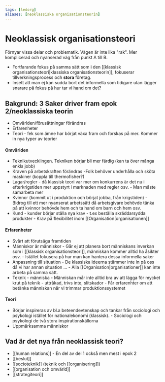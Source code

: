 ```yaml
---
tags: [ledorg]
aliases: [neoklassiska organisationsteorin]
---
```

# Neoklassisk organisationsteori

Förnyar vissa delar och problematik. Vägen är inte lika "rak". 
Mer komplicerad och nyanserad väg från punkt A till B.

- Fortfarande fokus på samma sätt som i den [[klassisk organisationsteori|klassiska organisationsteorin]], fokuserar tillverkningsprocess och **stora** företag.
- Insett att man ej kan sudda bort det informella som tidigare utan lägger snarare på fokus på hur tar vi hand om det?

## Bakgrund: 3 Saker driver fram epok 2/neoklassiska teorin
- Omvärlden/förusättningar förändras
- Erfarenheter
- Teori - fek som ämne har börjat växa fram och forskas på mer. Kommer in nya typer av teorier

#### Omvärlden
- Teknikutvecklingen. Tekniken börjar bli mer färdig (kan ta över många enkla jobb)
-  Kraven på arbetskraften förändras 
	  -Folk behöver underhålla och sköta maskiner (koppla till thermofisher?)
- Lagar/regler - då klassisk teori var mer om konkurrens är det nu i efterkrigstiden mer uppstyrt i marknaden med regler osv.
	  - Man måste samarbeta mer
- Kvinnor (kommit ut i produktion och börjat jobba, från krigstiden) - Bidrog till ett mer nyanserat arbetssätt då arbetsgivare behövde tänka på att kvinnor behövde hem och ta hand om barn och hem osv.
- Kund - kunder börjar ställa nya krav - t.ex beställa skräddarsydda produkter
	  - Krav på flexibilitet inom [[Organisation|organisationen]]

#### Erfarenheter
- Svårt att förutsäga framtiden
- Människor är människor
	  - Går ej att planera bort människans inverkan som i [[klassisk organisationsteori]], människan kommer alltid ha åsikter osv. 
	  - Istället fokusera på hur man kan hantera dessa informella saker
- Anpassning till situation
	  - De klassiska ideerna stämmer inte in på oss då vi har annan situation ...
	  - Alla [[Organisation|organisationer]] kan inte arbeta på samma sätt.
- Teknik - människa
	  - Människan mår inte alltid bra av att lägga för mycket krut på teknik - uttråkad, trivs inte, slitskador
	  - Får erfarenhter om att betänka människan när vi trimmar produktionssystemet

#### Teori
- Börjar inspireras av bl.a beteendevtenskap och tankar från sociologi och psykologi istället för nationalekonomi (klassisk).
	  - Sociologi och psykologi de två stora inspirationskällorna
- Uppmärksamma människor

## Vad är det nya från neoklassisk teori?
- [[human relations]]
	  - En del av del 1 också men mest i epok 2
- [[beslut]]
- [[socioteknik]] (teknik och [[organisering]])
- [[organisation och omvärld]]
- [[strategiteori]]